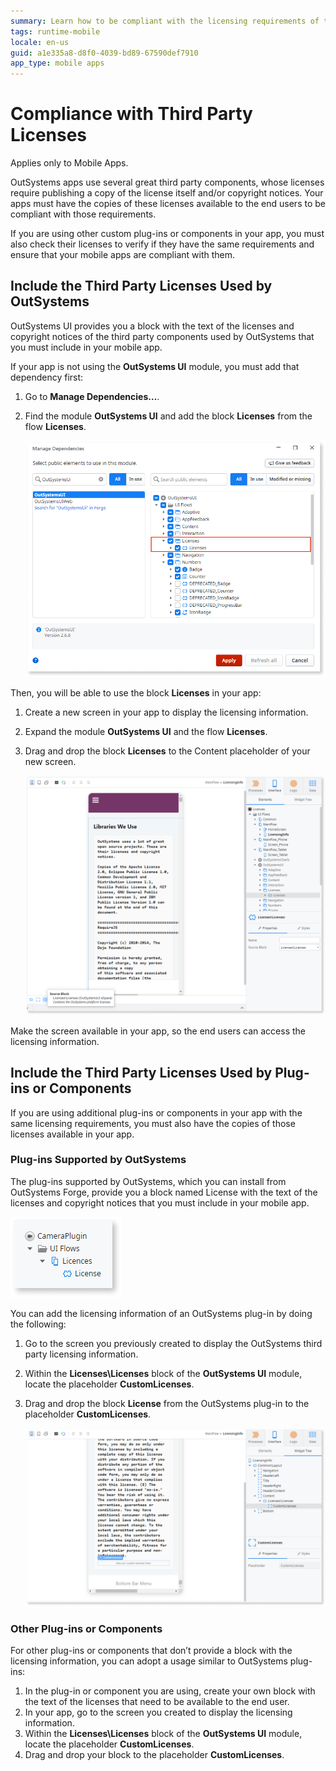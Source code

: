 ```yaml
---
summary: Learn how to be compliant with the licensing requirements of the third party components used by your application.
tags: runtime-mobile
locale: en-us
guid: a1e335a8-d8f0-4039-bd89-67590def7910
app_type: mobile apps
---
```


# Compliance with Third Party Licenses

<div class="info" markdown="1">

Applies only to Mobile Apps.

</div>

OutSystems apps use several great third party components, whose licenses require publishing a copy of the license itself and/or copyright notices. Your apps must have the copies of these licenses available to the end users to be compliant with those requirements.

If you are using other custom plug-ins or components in your app, you must also check their licenses to verify if they have the same requirements and ensure that your mobile apps are compliant with them.

## Include the Third Party Licenses Used by OutSystems

OutSystems UI provides you a block with the text of the licenses and copyright notices of the third party components used by OutSystems that you must include in your mobile app.

If your app is not using the **OutSystems UI** module, you must add that dependency first:

1. Go to **Manage Dependencies…**. 
1. Find the module **OutSystems UI** and add the block **Licenses** from the flow **Licenses**.   
  
    ![](images/license-block-in-references-window.png)  

Then, you will be able to use the block **Licenses** in your app:

1. Create a new screen in your app to display the licensing information. 
1. Expand the module **OutSystems UI** and the flow **Licenses**.
1. Drag and drop the block **Licenses** to the Content placeholder of your new screen.   
  
    ![](images/image03.png)  

Make the screen available in your app, so the end users can access the licensing information.


## Include the Third Party Licenses Used by Plug-ins or Components

If you are using additional plug-ins or components in your app with the same licensing requirements, you must also have the copies of those licenses available in your app.

### Plug-ins Supported by OutSystems

The plug-ins supported by OutSystems, which you can install from OutSystems Forge, provide you a block named License with the text of the licenses and copyright notices that you must include in your mobile app.

![](images/image02.png)

You can add the licensing information of an OutSystems plug-in by doing the following:

1. Go to the screen you previously created to display the OutSystems third party licensing information.
1. Within the **Licenses\Licenses** block of the **OutSystems UI** module, locate the placeholder **CustomLicenses**. 
1. Drag and drop the block **License** from the OutSystems plug-in to the placeholder **CustomLicenses**. 

    ![](images/image01.png)

### Other Plug-ins or Components

For other plug-ins or components that don’t provide a block with the licensing information, you can adopt a usage similar to OutSystems plug-ins:

1. In the plug-in or component you are using, create your own block with the text of the licenses that need to be available to the end user. 
1. In your app, go to the screen you created to display the licensing information.
1. Within the **Licenses\Licenses** block of the **OutSystems UI** module, locate the placeholder **CustomLicenses**. 
1. Drag and drop your block to the placeholder **CustomLicenses**. 
